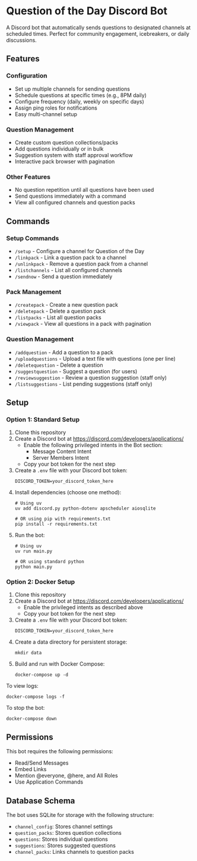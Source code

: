 # Question of the Day Discord Bot

A Discord bot that automatically sends questions to designated channels at scheduled times. Perfect for community engagement, icebreakers, or daily discussions.

## Features

### Configuration
- Set up multiple channels for sending questions
- Schedule questions at specific times (e.g., 8PM daily)
- Configure frequency (daily, weekly on specific days)
- Assign ping roles for notifications
- Easy multi-channel setup

### Question Management
- Create custom question collections/packs
- Add questions individually or in bulk
- Suggestion system with staff approval workflow
- Interactive pack browser with pagination

### Other Features
- No question repetition until all questions have been used
- Send questions immediately with a command
- View all configured channels and question packs

## Commands

### Setup Commands
- `/setup` - Configure a channel for Question of the Day
- `/linkpack` - Link a question pack to a channel
- `/unlinkpack` - Remove a question pack from a channel
- `/listchannels` - List all configured channels
- `/sendnow` - Send a question immediately

### Pack Management
- `/createpack` - Create a new question pack
- `/deletepack` - Delete a question pack
- `/listpacks` - List all question packs
- `/viewpack` - View all questions in a pack with pagination

### Question Management
- `/addquestion` - Add a question to a pack
- `/uploadquestions` - Upload a text file with questions (one per line)
- `/deletequestion` - Delete a question
- `/suggestquestion` - Suggest a question (for users)
- `/reviewsuggestion` - Review a question suggestion (staff only)
- `/listsuggestions` - List pending suggestions (staff only)

## Setup

### Option 1: Standard Setup

1. Clone this repository
2. Create a Discord bot at https://discord.com/developers/applications/
   - Enable the following privileged intents in the Bot section:
     - Message Content Intent
     - Server Members Intent
   - Copy your bot token for the next step
3. Create a `.env` file with your Discord bot token:
   ```
   DISCORD_TOKEN=your_discord_token_here
   ```
4. Install dependencies (choose one method):
   ```
   # Using uv
   uv add discord.py python-dotenv apscheduler aiosqlite
   
   # OR using pip with requirements.txt
   pip install -r requirements.txt
   ```
5. Run the bot:
   ```
   # Using uv
   uv run main.py
   
   # OR using standard python
   python main.py
   ```

### Option 2: Docker Setup

1. Clone this repository
2. Create a Discord bot at https://discord.com/developers/applications/
   - Enable the privileged intents as described above
   - Copy your bot token for the next step
3. Create a `.env` file with your Discord bot token:
   ```
   DISCORD_TOKEN=your_discord_token_here
   ```
4. Create a data directory for persistent storage:
   ```
   mkdir data
   ```
5. Build and run with Docker Compose:
   ```
   docker-compose up -d
   ```
   
To view logs:
```
docker-compose logs -f
```

To stop the bot:
```
docker-compose down
```

## Permissions

This bot requires the following permissions:
- Read/Send Messages
- Embed Links
- Mention @everyone, @here, and All Roles
- Use Application Commands

## Database Schema

The bot uses SQLite for storage with the following structure:
- `channel_config`: Stores channel settings
- `question_packs`: Stores question collections
- `questions`: Stores individual questions
- `suggestions`: Stores suggested questions
- `channel_packs`: Links channels to question packs